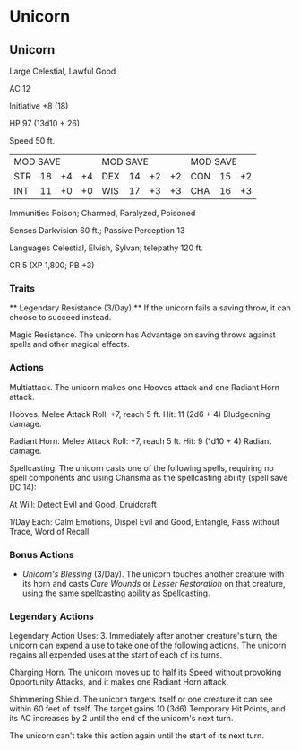 # Unicorn

## Unicorn

Large Celestial, Lawful Good

AC 12

Initiative +8 (18)

HP 97 (13d10 + 26)

Speed 50 ft.

<table><tr><td colspan="4">MOD SAVE</td><td colspan="4">MOD SAVE</td><td colspan="3">MOD SAVE</td></tr><tr><td>STR</td><td>18</td><td>+4</td><td>+4</td><td>DEX</td><td>14</td><td>+2</td><td>+2</td><td>CON</td><td>15</td><td>+2</td></tr><tr><td>INT</td><td>11</td><td>+0</td><td>+0</td><td>WIS</td><td>17</td><td>+3</td><td>+3</td><td>CHA</td><td>16</td><td>+3</td></tr></table>

Immunities Poison; Charmed, Paralyzed, Poisoned

Senses Darkvision 60 ft.; Passive Perception 13

Languages Celestial, Elvish, Sylvan; telepathy 120 ft.

CR 5 (XP 1,800; PB +3)

### Traits

** Legendary Resistance (3/Day).** If the unicorn fails a saving throw, it can choose to succeed instead.

Magic Resistance. The unicorn has Advantage on saving throws against spells and other magical effects.

### Actions

Multiattack. The unicorn makes one Hooves attack and one Radiant Horn attack.

Hooves. Melee Attack Roll: +7, reach 5 ft. Hit: 11 (2d6 + 4) Bludgeoning damage.

Radiant Horn. Melee Attack Roll: +7, reach 5 ft. Hit: 9 (1d10 + 4) Radiant damage.

Spellcasting. The unicorn casts one of the following spells, requiring no spell components and using Charisma as the spellcasting ability (spell save DC 14):

At Will: Detect Evil and Good, Druidcraft

1/Day Each: Calm Emotions, Dispel Evil and Good, Entangle, Pass without Trace, Word of Recall

### Bonus Actions

- *Unicorn's Blessing* (3/Day). The unicorn touches another creature with its horn and casts *Cure Wounds* or *Lesser Restoration* on that creature, using the same spellcasting ability as Spellcasting.

###  Legendary Actions

Legendary Action Uses: 3. Immediately after another creature's turn, the unicorn can expend a use to take one of the following actions. The unicorn regains all expended uses at the start of each of its turns.

Charging Horn. The unicorn moves up to half its Speed without provoking Opportunity Attacks, and it makes one Radiant Horn attack.

Shimmering Shield. The unicorn targets itself or one creature it can see within 60 feet of itself. The target gains 10 (3d6) Temporary Hit Points, and its AC increases by 2 until the end of the unicorn's next turn.

The unicorn can't take this action again until the start of its next turn.
